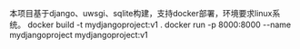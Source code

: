 本项目基于django、uwsgi、sqlite构建，支持docker部署，环境要求linux系统。
docker build -t mydjangoproject:v1 .
docker run -p 8000:8000 --name mydjangoproject mydjangoproject:v1
